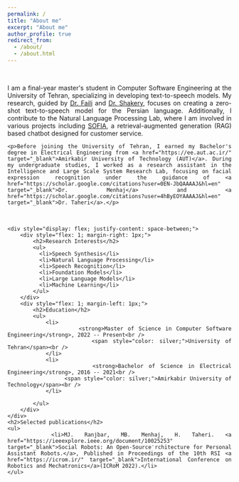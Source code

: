 ```yaml
---
permalink: /
title: "About me"
excerpt: "About me"
author_profile: true
redirect_from: 
  - /about/
  - /about.html
---
```

<br />
<div style="text-align: justify;">
    <p>I am a final-year master's student in Computer Software Engineering at the University of Tehran, specializing in developing text-to-speech models. My research, guided by <a href="https://scholar.google.se/citations?user=m5tCFEoAAAAJ&hl=en" target="_blank">Dr. Faili</a> and <a href="https://scholar.google.com/citations?user=E-QpN74AAAAJ&hl=en" target="_blank">Dr. Shakery</a>, focuses on creating a zero-shot text-to-speech model for the Persian language. Additionally, I contribute to the Natural Language Processing Lab, where I am involved in various projects including <a href="https://sofiamind.ir/" target="_blank">SOFIA</a>, a retrieval-augmented generation (RAG) based chatbot designed for customer service.</p>

    <p>Before joining the University of Tehran, I earned my Bachelor's degree in Electrical Engineering from <a href="https://ee.aut.ac.ir/" target="_blank">Amirkabir University of Technology (AUT)</a>. During my undergraduate studies, I worked as a research assistant in the Intelligence and Large Scale System Research Lab, focusing on facial expression recognition under the guidance of <a href="https://scholar.google.com/citations?user=0EN-JbQAAAAJ&hl=en" target="_blank">Dr. Menhaj</a> and <a href="https://scholar.google.com/citations?user=4hByEOYAAAAJ&hl=en" target="_blank">Dr. Taheri</a>.</p>
<br />

    <div style="display: flex; justify-content: space-between;">
        <div style="flex: 1; margin-right: 1px;">
            <h2>Research Interests</h2>
            <ul>
              <li>Speech Synthesis</li>
              <li>Natural Language Processing</li>
              <li>Speech Recognition</li>
              <li>Foundation Models</li>
              <li>Large Language Models</li>
              <li>Machine Learning</li>
            </ul>
        </div>
        <div style="flex: 1; margin-left: 1px;">
            <h2>Education</h2>
            <ul>
                <li>
                    <strong>Master of Science in Computer Software Engineering</strong>, 2022 -- Present<br />
                    <span style="color: silver;">University of Tehran</span><br />
                </li>
                <li>
                    <strong>Bachelor of Science in Electrical Engineering</strong>, 2016 -- 2021<br />
                    <span style="color: silver;">Amirkabir University of Technology</span><br />
                </li>

            </ul>
        </div>
    </div>
    <h2>Selected publications</h2>
    <ul>
        <li>MJ. Ranjbar, MB. Menhaj, H. Taheri. <a href="https://ieeexplore.ieee.org/document/10025253" target="_blank">Social Robots: An Open-Source َrchitecture for Personal Assistant Robots.</a>, Published in Proceedings of the 10th RSI <a href="https://icrom.ir/" target="_blank">International Conference on Robotics and Mechatronics</a>(ICRoM 2022).</li>
    </ul>
</div>
<br />
